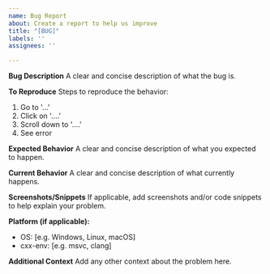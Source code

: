 ```yaml
---
name: Bug Report
about: Create a report to help us improve
title: "[BUG]"
labels: ''
assignees: ''

---
```


**Bug Description**
A clear and concise description of what the bug is.

**To Reproduce**
Steps to reproduce the behavior:
1. Go to '...'
2. Click on '....'
3. Scroll down to '....'
4. See error

**Expected Behavior**
A clear and concise description of what you expected to happen.

**Current Behavior**
A clear and concise description of what currently happens.

**Screenshots/Snippets**
If applicable, add screenshots and/or code snippets to help explain your problem.

**Platform (if applicable):**
 - OS: [e.g. Windows, Linux, macOS]
 - cxx-env: [e.g. msvc, clang]

**Additional Context**
Add any other context about the problem here.

